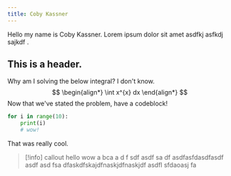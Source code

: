```yaml
---
title: Coby Kassner
---
```


Hello my name is Coby Kassner. Lorem ipsum dolor sit amet asdfkj asfkdj sajkdf .

## This is a header.
Why am I solving the below integral? I don't know.
$$
\begin{align*}
    \int x^{x} dx
\end{align*}
$$
Now that we've stated the problem, have a codeblock!
```python
for i in range(10):
    print(i)
    # wow!
```
That was really cool.

> [!info] callout
> hello
> wow
> a bca
> a
> d
> f
> sdf
> asdf
> sa
> df
> asdfasfdasdfasdf
> asdf
> asd
> fsa
> dfaskdfskajdfnaskjdfnaskjdf 
> asdfl sfdaoasj fa
